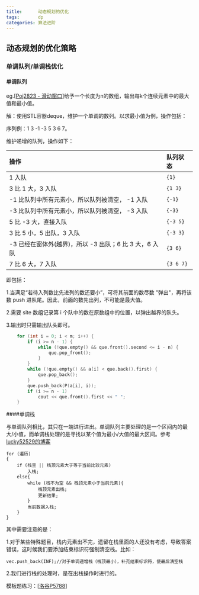 ```yaml
---
title:		动态规划的优化
tags:		dp	
categories:	算法进阶
---
```

## 动态规划的优化策略

### 单调队列/单调栈优化

#### 单调队列

eg.[[Poj2823 - 滑动窗口](http://poj.org/problem?id=2823)]给予一个长度为n的数组，输出每k个连续元素中的最大值和最小值。

解：使用STL容器deque，维护一个单调的数列。以求最小值为例，操作包括：

序列例：1 3 -1 -3 5 3 6 7。

维护递增的队列，操作如下：

| 操作                                                   | 队列状态  |
| :----------------------------------------------------- | :-------- |
| 1 入队                                                 | `{1}`     |
| 3 比 1 大，3 入队                                      | `{1 3}`   |
| -1 比队列中所有元素小，所以队列被清空， -1 入队        | `{-1}`    |
| -3 比队列中所有元素小，所以队列被清空， -3 入队        | `{-3}`    |
| 5 比 -3 大，直接入队                                   | `{-3 5}`  |
| 3 比 5 小，5 出队，3 入队                              | `{-3 3}`  |
| -3 已经在窗体外(越界)，所以 -3 出队；6 比 3 大，6 入队 | `{3 6}`   |
| 7 比 6 大，7 入队                                      | `{3 6 7}` |

即包括：

1.当满足“若待入列数比先进列的数还要小”，可将其前面的数尽数 "弹出"，再将该数 push 进队尾。因此，前面的数先出列，不可能是最大值。

2.需要 site 数组记录第 i 个队中的数在原数组中的位置，以弹出越界的队头。

3.输出时只需输出队头即可。

```C++
    for (int i = 0; i < m; i++) {
        if (i >= n - 1) {
            while (!que.empty() && que.front().second <= i - n) {
                que.pop_front();
            }
        }
        while (!que.empty() && a[i] < que.back().first) {
            que.pop_back();
        }
        que.push_back(P(a[i], i));
        if (i >= n - 1)
            cout << que.front().first << " ";
    }
```

####单调栈

与单调队列相比，其只在一端进行进出。单调队列主要处理的是一个区间内的最大/小值，而单调栈处理的是寻找以某个值为最小/大值的最大区间。参考[lucky52529的博客](https://blog.csdn.net/lucky52529/article/details/89155694)

```
for (遍历)
{
	if (栈空 || 栈顶元素大于等于当前比较元素)
		入栈;
	else{
		while (栈不为空 && 栈顶元素小于当前元素){
			栈顶元素出栈;
			更新结果;
		}
		当前数据入栈;
	}
}
```



其中需要注意的是：

1.对于某些特殊题目，栈内元素出不完，遗留在栈里面的人还没有考虑，导致答案错误，这时候我们要添加结束标识符强制清空栈。比如：

```
vec.push_back(INF);//对于单调递增栈（栈顶最小），补充结束标识符，使最后清空栈
```

2.我们进行栈的处理时，是在出栈操作时进行的。

模板题练习：[[洛谷P5788](https://www.luogu.com.cn/problem/P5788)]

```

```







